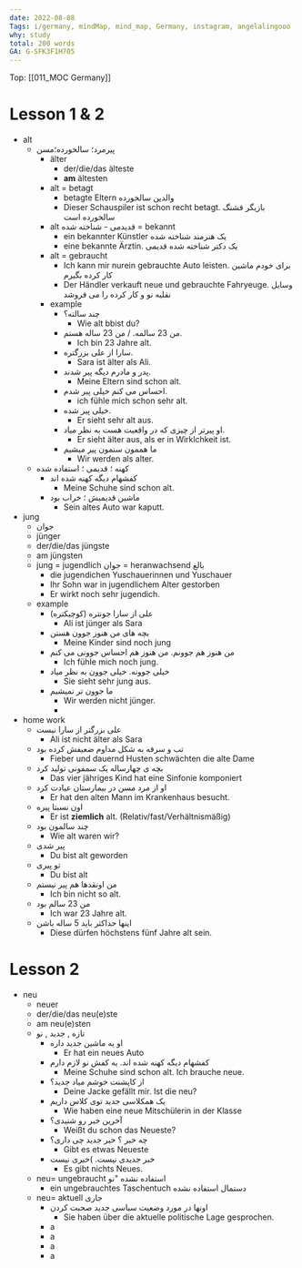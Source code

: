```yaml
---
date: 2022-08-08 
Tags: i/germany, mindMap, mind_map, Germany, instagram, angelalingooo
why: study
total: 200 words
GA: G-SFK3F1H705
---
```

Top: [[011_MOC Germany]]


# Lesson 1 & 2
* alt
	* پیرمرد؛ سالخورده؛مسن
		* älter
			* der/die/das älteste
			* **am** ältesten
		*  alt = betagt 
			* betagte Eltern والدین سالخورده
			* Dieser Schauspiler ist schon recht betagt. بازیگر قشنگ سالخورده است
		* alt قدیدمی - شناخته شده = bekannt
			* ein bekannter Künstler یک هنرمند شناخته شده
			* eine bekannte Ärztin. یک دکتر شناخته شده قدیمی
		* alt = gebraucht
			* Ich kann mir nurein gebrauchte Auto leisten. برای خودم ماشین کار کرده بگیرم
			* Der Händler verkauft neue und gebrauchte Fahryeuge. وسایل نقلیه نو و کار کرده را می فروشد
		* example
			* چند سالته؟
				* Wie alt bbist du?
			* من 23 سالمه. / من 23 ساله هستم.
				* Ich bin 23 Jahre alt.
			* سارا از علی بزرگتره.
				* Sara ist älter als Ali.
			* پدر و مادرم دیگه پیر شدند.
				* Meine Eltern sind schon alt.
			* احساس می کنم خیلی پیر شدم.
				* ich fühle mich schon sehr alt.
			* خیلی پیر شده.
				* Er sieht sehr alt aus.
			* او پیرتر از چیزی که در واقعیت هست به نظر میاد.
				* Er sieht älter aus, als er in Wirklchkeit ist.
			* ما هممون سنمون پیر میشیم
				* Wir  werden als alter.
	* کهنه ؛ قدیمی ؛ استفاده شده
		* کفشهام دیگه کهنه شده اند
			* Meine Schuhe sind schon alt.
		* ماشین قدیمیش ؛ خراب بود
			* Sein altes Auto war kaputt.
* jung
	* جوان
	* jünger
	* der/die/das jüngste
	* am jüngsten
	* jung = jugendlich جوان = heranwachsend بالغ 
		* die jugendichen Yuschauerinnen und Yuschauer
		* Ihr Sohn war in jugendlichem Alter gestorben
		* Er wirkt noch sehr jugendich.
	* example
		* علی از سارا جونتره (کوچیکتره)
			* Ali ist jünger als Sara
		* بچه های من هنوز جوون هستن
			* Meine Kinder sind noch jung
		* من هنوز هم جوونم. من هنوز هم احساس جوونی می کنم
			* Ich fühle mich noch jung.
		* خیلی جوونه. خیلی جوون به نظر میاد
			* Sie sieht sehr jung aus.
		* ما جوون تر نمیشیم
			* Wir werden nicht jünger.
			* 
* home work
	* علی بزرگتر از سارا نیست
		* Ali ist nicht älter als Sara
	* تب و سرفه به شکل مداوم ضعیفش کرده بود
		* Fieber und dauernd Husten schwächten die alte Dame
	* بچه ی چهارساله یک سمفونی تولید کرد
		* Das vier jähriges Kind hat eine Sinfonie komponiert
	* او از مرد مسن در بیمارستان عیادت کرد
		* Er hat den alten Mann im Krankenhaus besucht.
	* اون نسبتا پیره
		* Er ist **ziemlich** alt.  (Relativ/fast/Verhältnismäßig)
	* چند سالمون بود
		* Wie alt waren wir?
	* پیر شدی
		* Du bist alt geworden
	* تو پیری
		* Du bist alt
	* من اونقدها هم پیر نیستم
		* Ich bin nicht so alt.
	* من 23 سالم بود
		* Ich war 23 Jahre alt.
	* اینها حداکثر باید 5 ساله باشن
		* Diese dürfen höchstens fünf Jahre alt sein.

# Lesson 2
* neu
	* neuer
	* der/die/das neu(e)ste
	* am neu(e)sten
	* تازه , جدید , نو
		* او یه ماشین جدید داره
			* Er hat ein neues Auto
		* کفشهام دیگه کهنه شده اند. یه کفش نو لازم دارم
			* Meine Schuhe sind schon alt. Ich brauche neue.
		* از کاپشنت خوشم میاد جدید؟
			* Deine Jacke gefällt mir. Ist die neu?
		* یک همکلاسی جدید توی کلاس داریم
			* Wie haben eine neue Mitschülerin in der Klasse
		* آخرین خبر رو شنیدی؟
			* Weißt du schon das Neueste?
		* چه خبر ؟ خبر جدید چی داری؟
			* Gibt es etwas Neueste
		* خبر جدیدی نیست. )خبری نیست 
			* Es gibt nichts Neues.
	* neu= ungebraucht استفاده نشده "نو
		* ein ungebrauchtes Taschentuch دستمال استفاده نشده
	* neu= aktuell جاری
		* اونها در مورد وضعیت سیاسی جدید صحبت کردن 
			* Sie haben über die aktuelle politische Lage gesprochen. 
		* a
		* a
		* a
		* a

